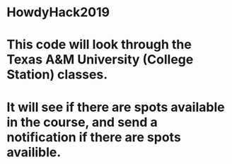 # HowdyHack2019
# This code will look through the Texas A&M University (College Station) classes.
# It will see if there are spots available in the course, and send a notification if there are spots availible.
